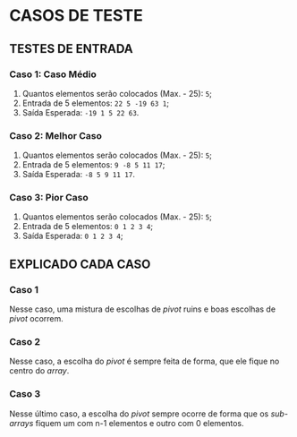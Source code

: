 # CASOS DE TESTE

## TESTES DE ENTRADA
### Caso 1: Caso Médio
1.  Quantos elementos serão colocados (Max. - 25):  `5`;
2.  Entrada de 5 elementos: `22 5 -19 63 1`;
3.  Saída Esperada: `-19 1 5 22 63`.

### Caso 2: Melhor Caso
1.  Quantos elementos serão colocados (Max. - 25): `5`;
2.  Entrada de 5 elementos: `9 -8 5 11 17`;
3.  Saída Esperada: `-8 5 9 11 17`.

### Caso 3: Pior Caso
1.  Quantos elementos serão colocados (Max. - 25): `5`;
2.  Entrada de 5 elementos: `0 1 2 3 4`;
3.  Saída Esperada: `0 1 2 3 4`;

## EXPLICADO CADA CASO
### Caso 1
  Nesse caso, uma mistura de escolhas de _pivot_ ruins e boas escolhas de _pivot_ ocorrem.
### Caso 2
  Nesse caso, a escolha do _pivot_ é sempre feita de forma, que ele fique no centro do _array_.
### Caso 3
  Nesse último caso, a escolha do _pivot_ sempre ocorre de forma que os _sub-arrays_ fiquem um com n-1 elementos e outro com 0 elementos.
  
